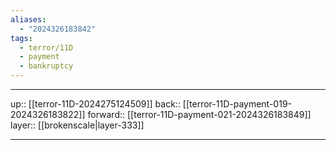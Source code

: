 ```yaml
---
aliases:
  - "2024326183842"
tags:
  - terror/11D
  - payment
  - bankruptcy
---
```




***

up:: [[terror-11D-2024275124509]]
back:: [[terror-11D-payment-019-2024326183822]]
forward:: [[terror-11D-payment-021-2024326183849]]
layer:: [[brokenscale|layer-333]]

***
